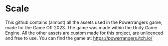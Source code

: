 # Scale
This github contains (almost) all the assets used in the Powerrangers game, made for the Game Off 2023. The game was made within the Unity Game Engine.
All the other assets are custom made for this project, are unlicenced and free to use.
You can find the game at: https://powerrangers.itch.io/
